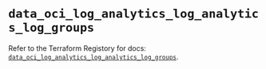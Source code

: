 # `data_oci_log_analytics_log_analytics_log_groups`

Refer to the Terraform Registory for docs: [`data_oci_log_analytics_log_analytics_log_groups`](https://registry.terraform.io/providers/oracle/oci/6.18.0/docs/data-sources/log_analytics_log_analytics_log_groups).
